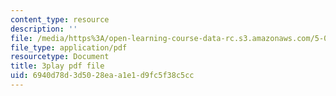 ```yaml
---
content_type: resource
description: ''
file: /media/https%3A/open-learning-course-data-rc.s3.amazonaws.com/5-07sc-biological-chemistry-i-fall-2013/6940d78d3d5028eaa1e1d9fc5f38c5cc_nctbjbX6E.pdf
file_type: application/pdf
resourcetype: Document
title: 3play pdf file
uid: 6940d78d-3d50-28ea-a1e1-d9fc5f38c5cc
---
```

